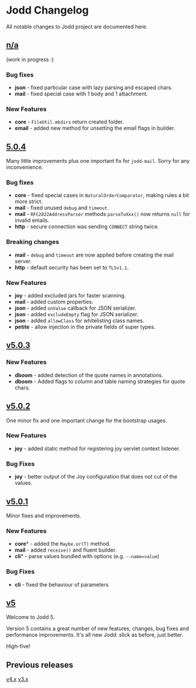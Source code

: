 # Jodd Changelog

All notable changes to Jodd project are documented here.

## [n/a](https://github.com/oblac/jodd/compare/v5.0.4...master)

(work in progress :)

### Bug fixes

+ **json** - fixed particular case with lazy parsing and escaped chars.
+ **mail** - fixed special case with 1 body and 1 attachment.

### New Features

+ **core** - `FileUtil.mkdirs` return created folder.
+ **email** - added new method for unsetting the email flags in builder. 

## [5.0.4](https://github.com/oblac/jodd/compare/v5.0.3...v5.0.4)

Many little improvements plus one important fix for `jodd-mail`. Sorry for any inconvenience.

### Bug fixes

+ **core** - fixed special cases in `NaturalOrderComparator`, making rules a bit more strict.  
+ **mail** - fixed unused `debug` and `timeout`.
+ **mail** - `RFC2822AddressParser` methods `parseToXxx()` now returns `null` for invalid emails.
+ **http** - secure connection was sending `CONNECT` string twice.

### Breaking changes

+ **mail** - `debug` and `timeout` are now applied before creating the mail server.
+ **http** - default security has been set to `TLSv1.1`.

### New Features

+ **joy** - added excluded jars for faster scanning.
+ **mail** - added custom properties.
+ **json** - added `onValue` callback for JSON serializer.
+ **json** - added `excludeEmpty` flag for JSON serializer.
+ **json** - added `allowClass` for whitelisting class names.
+ **petite** - allow injection in the private fields of super types.



## [v5.0.3](https://github.com/oblac/jodd/compare/v5.0.2...v5.0.3)

### New Features

+ **dboom** - added detection of the quote names in annotations.
+ **dboom** - Added flags to column and table naming strategies for quote chars.



## [v5.0.2](https://github.com/oblac/jodd/compare/v5.0.1...v5.0.2)

One minor fix and one important change for the bootstrap usages.

### New Features

+ **joy** - added static method for registering joy servlet context listener.

### Bug Fixes

+ **joy** - better output of the Joy configuration that does not cut of the values.  



## [v5.0.1](https://github.com/oblac/jodd/compare/v5.0.0...v5.0.1)

Minor fixes and improvements.

### New Features

+ **core*** - added the `Maybe.or(T)` method.
+ **mail** - added `receive()` and fluent builder.
+ **cli*** - parse values bundled with options (e.g. `--name=value`)

### Bug Fixes

+ **cli** - fixed the behaviour of parameters



## [v5](https://github.com/oblac/jodd/compare/v4.3.2...v5.0.0)

Welcome to Jodd 5.

Version 5 contains a great number of new features, changes, bug fixes and performance improvements. It's all new Jodd: slick as before, just better. 

High-five!

## Previous releases

[v4.x](CHANGELOG_v4.md)
[v3.x](CHANGELOG_v3.md)
